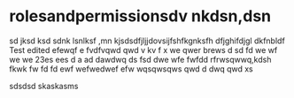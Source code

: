 # rolesandpermissionsdv nkdsn,dsn 
sd jksd ksd
sdnk lsnlksf
 ,mn kjsdsdfjljjdovsijfshfkgnksfh dfjghifdjgl dkfnbldf
Test edited efewqf e
fvdfvqwd qwd
v kv f x
we qwer brews d sd fd
we wf we we 23es ees 
d  a ad dawdwq 
ds fsd dwe wfe
 fwfdd  rfrwsqwwq,kdsh fkwk
fw fd fd
ewf wefwedwef efw
wqsqwsqws
qwd d dwq qwd
xs

sdsdsd
skaskasms
